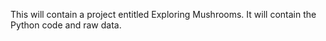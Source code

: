 This will contain a project entitled Exploring Mushrooms. It will contain the Python code and raw data.
